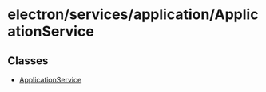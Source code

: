 # electron/services/application/ApplicationService

## Classes

- [ApplicationService](classes/ApplicationService.md)
